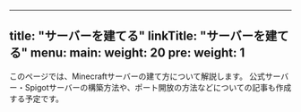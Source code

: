 
---
title: "サーバーを建てる"
linkTitle: "サーバーを建てる"
menu:
  main:
    weight: 20
    pre: <i class='fas fa-server'></i>
weight: 1
---

このページでは、Minecraftサーバーの建て方について解説します。
公式サーバー・Spigotサーバーの構築方法や、ポート開放の方法などについての記事も作成する予定です。

